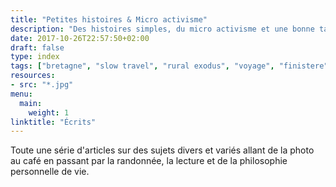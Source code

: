 ```yaml
---
title: "Petites histoires & Micro activisme"
description: "Des histoires simples, du micro activisme et une bonne tasse de café."
date: 2017-10-26T22:57:50+02:00
draft: false
type: index
tags: ["bretagne", "slow travel", "rural exodus", "voyage", "finistere", "monts d'Arree", "slow life", "neorural", "photographie"]
resources:
- src: "*.jpg"
menu:
  main:
    weight: 1
linktitle: "Écrits"
---
```


Toute une série d'articles sur des sujets divers et variés allant de la photo au café en passant par la randonnée, la lecture et de la philosophie personnelle de vie.
